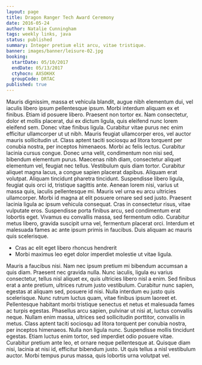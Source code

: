 ```yaml
---
layout: page
title: Dragon Ranger Tech Award Ceremony
date: 2016-05-24
author: Natalie Cunningham
tags: weekly links, java
status: published
summary: Integer pretium elit arcu, vitae tristique.
banner: images/banner/leisure-02.jpg
booking:
  startDate: 05/10/2017
  endDate: 05/13/2017
  ctyhocn: AXSOKHX
  groupCode: DRTAC
published: true
---
```

Mauris dignissim, massa et vehicula blandit, augue nibh elementum dui, vel iaculis libero ipsum pellentesque ipsum. Morbi interdum aliquam ex et finibus. Etiam id posuere libero. Praesent non tortor ex. Nam consectetur, dolor et mollis placerat, dui ex dictum ligula, quis eleifend nunc lorem eleifend sem. Donec vitae finibus ligula. Curabitur vitae purus nec enim efficitur ullamcorper ut ut nibh. Mauris feugiat ullamcorper eros, vel auctor mauris sollicitudin ut. Class aptent taciti sociosqu ad litora torquent per conubia nostra, per inceptos himenaeos. Morbi ac felis lectus. Curabitur lacinia cursus congue. Donec urna velit, condimentum non nisi sed, bibendum elementum purus. Maecenas nibh diam, consectetur aliquet elementum vel, feugiat nec tellus. Vestibulum quis diam tortor. Curabitur aliquet magna lacus, a congue sapien placerat dapibus.
Aliquam erat volutpat. Aliquam tincidunt pharetra tincidunt. Suspendisse libero ligula, feugiat quis orci id, tristique sagittis ante. Aenean lorem nisi, varius ut massa quis, iaculis pellentesque mi. Mauris vel urna eu arcu ultricies ullamcorper. Morbi id magna at elit posuere ornare sed sed justo. Praesent lacinia ligula ac ipsum vehicula consequat. Cras in consectetur risus, vitae vulputate eros. Suspendisse porta finibus arcu, sed condimentum erat lobortis eget. Vivamus eu convallis massa, sed fermentum odio. Curabitur metus libero, gravida suscipit urna vel, fermentum placerat orci. Interdum et malesuada fames ac ante ipsum primis in faucibus. Duis aliquam ac mauris quis scelerisque.

* Cras ac elit eget libero rhoncus hendrerit
* Morbi maximus leo eget dolor imperdiet molestie ut vitae ligula.

Mauris a faucibus nisi. Nam nec ipsum pretium mi bibendum accumsan a quis diam. Praesent nec gravida nulla. Nunc iaculis, ligula eu varius consectetur, tellus nisl aliquet ex, quis ultricies libero nisl a enim. Sed finibus erat a ante pretium, ultrices rutrum justo vestibulum. Curabitur nunc sapien, egestas at aliquam sed, posuere id nisi. Nulla interdum eu justo quis scelerisque. Nunc rutrum luctus quam, vitae finibus ipsum laoreet et. Pellentesque habitant morbi tristique senectus et netus et malesuada fames ac turpis egestas. Phasellus arcu sapien, pulvinar ut nisi at, luctus convallis neque.
Nullam enim massa, ultrices sed sollicitudin porttitor, convallis in metus. Class aptent taciti sociosqu ad litora torquent per conubia nostra, per inceptos himenaeos. Nulla non ligula nunc. Suspendisse mollis tincidunt egestas. Etiam luctus enim tortor, sed imperdiet odio posuere vitae. Curabitur pretium ante leo, et ornare neque pellentesque at. Quisque diam nisi, lacinia at nisi id, efficitur bibendum justo. Ut quis tellus a nisl vestibulum auctor. Morbi tempus purus massa, quis lobortis urna volutpat vel.
